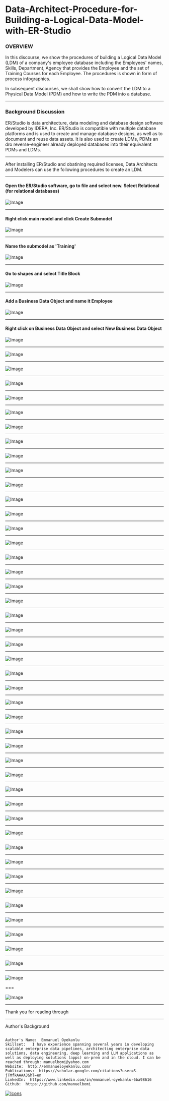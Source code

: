 # Data-Architect-Procedure-for-Building-a-Logical-Data-Model-with-ER-Studio


### **OVERVIEW**
In this discourse, we show the procedures of building a Logical Data Model (LDM) of a company's employee database including the Employees' names, Skills, Department, Agency that provides the Employee and the set of Training Courses for each Employee. The procedures is shown in form of process infographics.

In subsequent discourses, we shall show how to convert the LDM to a Physical Data Model (PDM) and how to write the PDM into a database. 

---

### **Background Discussion**
ER/Studio is data architecture, data modeling and database design software developed by IDERA, Inc. ER/Studio is compatible with multiple database platforms and is used to create and manage database designs, as well as to document and reuse data assets. It is also used to create LDMs, PDMs an dro reverse-engineer already deployed databases into their equivalent PDMs and LDMs.

---
After installing ER/Studio and obatining required licenses, Data Architects and Modelers can use the following procedures to create an LDM. 

---

#### Open the ER/Studio software, go to file and select new. Select Relational (for relational databases)

![Image](https://github.com/user-attachments/assets/8b5a656e-a0a1-4b98-b4b0-087ee42a9896)

---

#### Right click main model and click Create Submodel
![Image](https://github.com/user-attachments/assets/18011a1d-d205-4be2-8be4-41f92ee02cc7)

---
#### Name the submodel as 'Training'
![Image](https://github.com/user-attachments/assets/364e3367-8a27-4037-9751-40d0d29df19f)

---
#### Go to shapes and select Title Block
![Image](https://github.com/user-attachments/assets/9cad297b-12e8-461a-b8fc-55e6e0b17dbf)

---

####  Add a Business Data Object and name it Employee

![Image](https://github.com/user-attachments/assets/7d754d97-0728-4a2a-8210-ad6d2591d050)

---

#### Right click on Business Data Object and select New Business Data Object
![Image](https://github.com/user-attachments/assets/3f311e3f-2c30-449a-aa12-a0238910cdce)

---


![Image](https://github.com/user-attachments/assets/4d57b49b-e8d4-49a7-97e8-bd5f081b2500)

---

![Image](https://github.com/user-attachments/assets/e07e7bd8-5c3e-49ff-8fdc-acb054e668fe)

---

![Image](https://github.com/user-attachments/assets/abeb23a5-0992-4197-b172-2a28a854b5df)

---

![Image](https://github.com/user-attachments/assets/c8f2b1ec-b6b9-4b1d-a71c-9bd7e4a807d5)

---

![Image](https://github.com/user-attachments/assets/35d122cf-5337-4186-a360-92a4e365106f)

---

![Image](https://github.com/user-attachments/assets/aba70986-f558-4325-b09d-2f79b594f294)

---

![Image](https://github.com/user-attachments/assets/46504412-2fc9-4d20-a071-e8063c9ec5e0)

---

![Image](https://github.com/user-attachments/assets/7f10e4f2-88a0-48a4-813a-b15cb6209edd)

---

![Image](https://github.com/user-attachments/assets/028e1258-d0c5-4022-9abd-9c41b3e14a97)

---

![Image](https://github.com/user-attachments/assets/613e6cea-9bb7-4929-9a8c-fe476a81fdcb)

---

![Image](https://github.com/user-attachments/assets/c174d114-1a9a-4824-8470-ac1265b153f5)

---

![Image](https://github.com/user-attachments/assets/c3e9f4aa-6fa1-45eb-a5c0-2b6161e78fee)

---

![Image](https://github.com/user-attachments/assets/e170abd5-87c3-4dd5-8c48-0d4a0ddbfdb6)

---

![Image](https://github.com/user-attachments/assets/9506b0e0-c1c1-4c87-b68e-a01e1ee5383e)

---

![Image](https://github.com/user-attachments/assets/0131e34a-7ed3-41bb-a079-38f81b2c8fbe)

---

![Image](https://github.com/user-attachments/assets/4682cdbd-743e-4995-b356-bd3dd45ff5d0)

---

![Image](https://github.com/user-attachments/assets/d4a0478c-7acd-4993-9439-3f5c19227e3a)

---

![Image](https://github.com/user-attachments/assets/5274a394-3e5e-4c27-a43e-cf852df3f0b4)

---

![Image](https://github.com/user-attachments/assets/d8a1c2f4-99d6-4255-a34e-d87e8269706b)

---

![Image](https://github.com/user-attachments/assets/386ed09b-8345-4854-b4aa-df137576df76)

---

![Image](https://github.com/user-attachments/assets/f085d9d8-5120-4874-a095-59e85a645df9)

---

![Image](https://github.com/user-attachments/assets/ba99adb1-1bda-4bfe-8101-f90db8570934)

---

![Image](https://github.com/user-attachments/assets/cae1e73d-9958-42a0-aad7-4cdd0571e59e)

---

![Image](https://github.com/user-attachments/assets/1b85d706-8712-4192-b264-dd3c2a6cb267)

---

![Image](https://github.com/user-attachments/assets/ceb76fb7-9829-4d3f-92f3-d16c2e43f634)

---

![Image](https://github.com/user-attachments/assets/57b1423b-9353-4703-8078-2a5ff6eb94a1)

---

![Image](https://github.com/user-attachments/assets/4e8102a2-43fe-4cca-917f-d4dfd1a329ac)

---

![Image](https://github.com/user-attachments/assets/8d76b9c8-56f1-4bc3-8822-f9b692bdc41c)

---

![Image](https://github.com/user-attachments/assets/c6ff1534-e99d-430d-aec4-57854aba9fed)

---

![Image](https://github.com/user-attachments/assets/479f676e-f394-4c6e-b986-6880847734c8)

---

![Image](https://github.com/user-attachments/assets/7753c54a-72d0-4818-8103-29b0e34ee53c)

---

![Image](https://github.com/user-attachments/assets/bb6aec76-f77b-42c6-81de-521e96b386d2)

---

![Image](https://github.com/user-attachments/assets/aacfbd61-aeff-4336-a0ff-24f7079f77be)

---

![Image](https://github.com/user-attachments/assets/1157a50f-a7a5-4e0e-bc58-5d2023d49f7d)

---

![Image](https://github.com/user-attachments/assets/4e43c25b-539a-4c46-9d50-dc246b332fa8)

---

![Image](https://github.com/user-attachments/assets/cbe1bd3e-f23a-4594-bf2e-67ed73832f34)

---

![Image](https://github.com/user-attachments/assets/8bb25e49-3f6b-4b57-a3c5-f4f219d1cd83)

---

![Image](https://github.com/user-attachments/assets/c0834421-04ae-48a8-a312-a9be17001301)

---

![Image](https://github.com/user-attachments/assets/d8780ae2-228c-42cb-88f3-7490e8995ed0)

---

![Image](https://github.com/user-attachments/assets/59f9d6ed-034a-4afa-a0a8-e5cffbce3c31)

---

![Image](https://github.com/user-attachments/assets/59e6ef80-f74d-44ce-b5c7-614d77a960ac)

---

![Image](https://github.com/user-attachments/assets/590bfc63-307d-44e7-b9da-4623b8e201ca)

---

![Image](https://github.com/user-attachments/assets/315c251e-03e5-4f2d-bbf1-bd4072575088)

---

![Image](https://github.com/user-attachments/assets/5e27e004-1419-47f1-ab5a-04dfcf5e1eef)

===

![Image](https://github.com/user-attachments/assets/99ca2f1a-8902-484a-9ad6-e956d21ac117)



---
Thank you for reading through

---

Author's Background

```

Author's Name:  Emmanuel Oyekanlu
Skillset:   I have experience spanning several years in developing scalable enterprise data pipelines, architecting enterprise data solutions, data engineering, deep learning and LLM applications as well as deploying solutions (apps) on-prem and in the cloud. I can be reached through: manuelbomi@yahoo.com
Website:  http://emmanueloyekanlu.com/
Publications:  https://scholar.google.com/citations?user=S-jTMfkAAAAJ&hl=en
LinkedIn:  https://www.linkedin.com/in/emmanuel-oyekanlu-6ba98616
Github:  https://github.com/manuelbomi

```

[![Icons](https://skillicons.dev/icons?i=aws,azure,gcp,scala,mongodb,redis,cassandra,kafka,anaconda,matlab,nodejs,django,py,c,anaconda,git,github,mysql,docker,kubernetes&theme=dark)](https://skillicons.dev)



